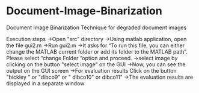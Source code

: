 # Document-Image-Binarization
Document Image Binarization Technique for degraded document images


Execution steps
->Open "src" directory
->Using matlab application, open the file gui2.m
->Run gui2.m
->It asks for “To run this file, you can either change the MATLAB current folder or add its folder to the MATLAB path”. Please select “change Folder “option and proceed.
->select image by clicking on the button "select image" on the GUI
->Now, you can see the output on the GUI screen 
->For evaluation results Click on the button "bickley " or "dibco9" or " dibco10" or dibco11"
->The evaluation results are displayed in a separate window
